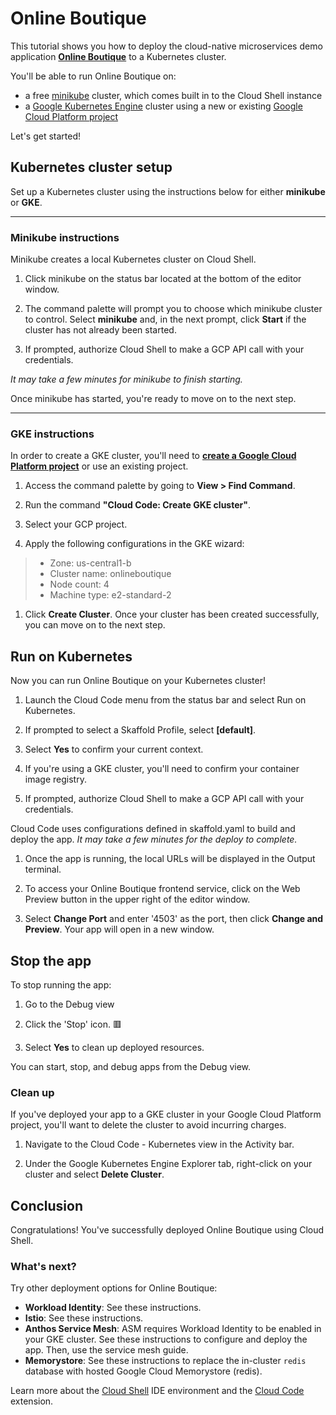 # Online Boutique

This tutorial shows you how to deploy the cloud-native microservices demo
application **[Online
Boutique](https://github.com/GoogleCloudPlatform/microservices-demo)** to a
Kubernetes cluster.

You'll be able to run Online Boutique on:

- a free [minikube](https://minikube.sigs.k8s.io/docs/) cluster, which comes
  built in to the Cloud Shell instance
- a [Google Kubernetes Engine](https://cloud.google.com/kubernetes-engine)
  cluster using a new or existing [Google Cloud Platform
  project](https://cloud.google.com/resource-manager/docs/creating-managing-projects#creating_a_project)

Let's get started!

## Kubernetes cluster setup

Set up a Kubernetes cluster using the instructions below for either **minikube**
or **GKE**.

---

### Minikube instructions

Minikube creates a local Kubernetes cluster on Cloud Shell.

1. Click <walkthrough-editor-spotlight
   spotlightId="minikube-status-bar">minikube</walkthrough-editor-spotlight> on
   the status bar located at the bottom of the editor window.

1. The command palette will prompt you to choose which minikube cluster to
   control. Select **minikube** and, in the next prompt, click **Start** if the
   cluster has not already been started.

1. If prompted, authorize Cloud Shell to make a GCP API call with your credentials.

*It may take a few minutes for minikube to finish starting.*

Once minikube has started, you're ready to move on to the next step.

---

### GKE instructions

In order to create a GKE cluster, you'll need to **[create a Google Cloud
Platform
project](https://cloud.google.com/resource-manager/docs/creating-managing-projects#creating_a_project)**
or use an existing project.

1. Access the command palette by going to **View > Find Command**.

1. Run the command **"Cloud Code: Create GKE cluster"**.

1. Select your GCP project.

1. Apply the following configurations in the GKE wizard:  
>
> - Zone: us-central1-b
> - Cluster name: onlineboutique
> - Node count: 4
> - Machine type: e2-standard-2

1. Click **Create Cluster**. Once your cluster has been created successfully,
   you can move on to the next step.

## Run on Kubernetes

Now you can run Online Boutique on your Kubernetes cluster!

1. Launch the <walkthrough-editor-spotlight
   spotlightId="cloud-code-status-bar">Cloud Code
   menu</walkthrough-editor-spotlight> from the status bar and select
   <walkthrough-editor-spotlight spotlightId="cloud-code-run-on-k8s">Run on
   Kubernetes</walkthrough-editor-spotlight>.

1. If prompted to select a Skaffold Profile, select **[default]**.

1. Select **Yes** to confirm your current context.

1. If you're using a GKE cluster, you'll need to confirm your container image
   registry.

1. If prompted, authorize Cloud Shell to make a GCP API call with your
   credentials.

Cloud Code uses configurations defined in <walkthrough-editor-open-file
filePath="skaffold.yaml">skaffold.yaml</walkthrough-editor-open-file> to build
and deploy the app. *It may take a few minutes for the deploy to complete.*

1. Once the app is running, the local URLs will be displayed in the
   <walkthrough-editor-spotlight
   spotlightId="output">Output</walkthrough-editor-spotlight> terminal.

1. To access your Online Boutique frontend service, click on the
   <walkthrough-spotlight-pointer spotlightId="devshell-web-preview-button"
   target="cloudshell">Web Preview button</walkthrough-spotlight-pointer> in the
   upper right of the editor window.

1. Select **Change Port** and enter '4503' as the port, then click **Change and
   Preview**. Your app will open in a new window.

## Stop the app

To stop running the app:

1. Go to the <walkthrough-editor-spotlight
   spotlightId="activity-bar-debug">Debug view</walkthrough-editor-spotlight>

2. Click the 'Stop' icon. 🟥

3. Select **Yes** to clean up deployed resources.

You can start, stop, and debug apps from the Debug view.

### Clean up

If you've deployed your app to a GKE cluster in your Google Cloud Platform
project, you'll want to delete the cluster to avoid incurring charges.

1. Navigate to the <walkthrough-editor-spotlight
   spotlightId="activity-bar-cloud-k8s">Cloud Code - Kubernetes
   view</walkthrough-editor-spotlight> in the Activity bar.

2. Under the <walkthrough-editor-spotlight
   spotlightId="cloud-code-gke-explorer">Google Kubernetes Engine Explorer
   tab</walkthrough-editor-spotlight>, right-click on your cluster and select
   **Delete Cluster**.

## Conclusion

<walkthrough-conclusion-trophy></walkthrough-conclusion-trophy>

Congratulations! You've successfully deployed Online Boutique using Cloud Shell.

<walkthrough-inline-feedback></walkthrough-inline-feedback>

### What's next?

Try other deployment options for Online Boutique:

- **Workload Identity**: <walkthrough-editor-open-file
  filePath="./docs/workload-identity.md">See these
  instructions</walkthrough-editor-open-file>.
- **Istio**: <walkthrough-editor-open-file filePath="./docs/service-mesh.md">See
  these instructions</walkthrough-editor-open-file>.
- **Anthos Service Mesh**: ASM requires Workload Identity to be enabled in your
  GKE cluster. <walkthrough-editor-open-file
  filePath="./docs/workload-identity.md">See these
  instructions</walkthrough-editor-open-file> to configure and deploy the app.
  Then, use the <walkthrough-editor-open-file
  filePath="./docs/service-mesh.md">service mesh
  guide</walkthrough-editor-open-file>.
- **Memorystore**: <walkthrough-editor-open-file
  filePath="./docs/memorystore.md">See these
  instructions</walkthrough-editor-open-file> to replace the in-cluster `redis`
  database with hosted Google Cloud Memorystore (redis).

Learn more about the [Cloud Shell](https://cloud.google.com/shell) IDE
environment and the [Cloud Code](https://cloud.google.com/code) extension.
